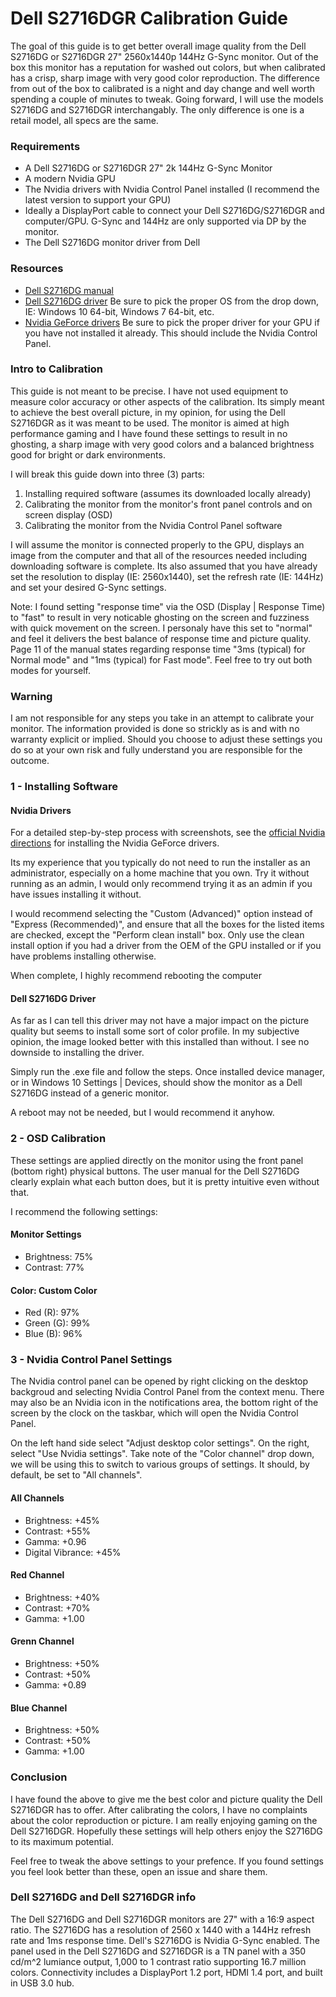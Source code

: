 # Dell S2716DGR Calibration Guide
The goal of this guide is to get better overall image quality from the Dell S2716DG or S2716DGR 27" 2560x1440p 144Hz G-Sync monitor. Out of the box this monitor has a reputation for washed out colors, but when calibrated has a crisp, sharp image with very good color reproduction. The difference from out of the box to calibrated is a night and day change and well worth spending a couple of minutes to tweak. Going forward, I will use the models S2716DG and S2716DGR interchangably. The only difference is one is a retail model, all specs are the same.

### Requirements
- A Dell S2716DG or S2716DGR 27" 2k 144Hz G-Sync Monitor
- A modern Nvidia GPU
- The Nvidia drivers with Nvidia Control Panel installed (I recommend the latest version to support your GPU)
- Ideally a DisplayPort cable to connect your Dell S2716DG/S2716DGR and computer/GPU. G-Sync and 144Hz are only supported via DP by the monitor.
- The Dell S2716DG monitor driver from Dell

### Resources
- [Dell S2716DG manual](https://www.dell.com/support/home/us/en/19/product-support/product/dell-s2716dg-monitor/manuals)
- [Dell S2716DG driver](https://www.dell.com/support/home/us/en/19/product-support/product/dell-s2716dg-monitor/drivers) Be sure to pick the proper OS from the drop down, IE: Windows 10 64-bit, Windows 7 64-bit, etc.
- [Nvidia GeForce drivers](https://www.geforce.com/drivers) Be sure to pick the proper driver for your GPU if you have not installed it already. This should include the Nvidia Control Panel.

### Intro to Calibration
This guide is not meant to be precise. I have not used equipment to measure color accuracy or other aspects of the calibration. Its simply meant to achieve the best overall picture, in my opinion, for using the Dell S2716DGR as it was meant to be used. The monitor is aimed at high performance gaming and I have found these settings to result in no ghosting, a sharp image with very good colors and a balanced brightness good for bright or dark environments.

I will break this guide down into three (3) parts:

1. Installing required software (assumes its downloaded locally already)
2. Calibrating the monitor from the monitor's front panel controls and on screen display (OSD)
3. Calibrating the monitor from the Nvidia Control Panel software

I will assume the monitor is connected properly to the GPU, displays an image from the computer and that all of the resources needed including downloading software is complete. Its also assumed that you have already set the resolution to display (IE: 2560x1440), set the refresh rate (IE: 144Hz) and set your desired G-Sync settings.

Note: I found setting "response time" via the OSD (Display | Response Time) to "fast" to result in very noticable ghosting on the screen and fuzziness with quick movement on the screen. I personaly have this set to "normal" and feel it delivers the best balance of response time and picture quality. Page 11 of the manual states regarding response time "3ms (typical) for Normal mode" and "1ms (typical) for Fast mode". Feel free to try out both modes for yourself.

### Warning
I am not responsible for any steps you take in an attempt to calibrate your monitor. The information provided is done so strickly as is and with no warranty explicit or implied. Should you choose to adjust these settings you do so at your own risk and fully understand you are responsible for the outcome.

### 1 - Installing Software
#### Nvidia Drivers
For a detailed step-by-step process with screenshots, see the [official Nvidia directions](https://nvidia.custhelp.com/app/answers/detail/a_id/2900/~/installing-nvidia-display-drivers-under-windows-7%2C-windows-8%2C-or-windows-10) for installing the Nvidia GeForce drivers.

Its my experience that you typically do not need to run the installer as an administrator, especially on a home machine that you own. Try it without running as an admin, I would only recommend trying it as an admin if you have issues installing it without.

I would recommend selecting the "Custom (Advanced)" option instead of "Express (Recommended)", and ensure that all the boxes for the listed items are checked, except the "Perform clean install" box. Only use the clean install option if you had a driver from the OEM of the GPU installed or if you have problems installing otherwise.

When complete, I highly recommend rebooting the computer

#### Dell S2716DG Driver
As far as I can tell this driver may not have a major impact on the picture quality but seems to install some sort of color profile. In my subjective opinion, the image looked better with this installed than without. I see no downside to installing the driver.

Simply run the .exe file and follow the steps. Once installed device manager, or in Windows 10 Settings | Devices, should show the monitor as a Dell S2716DG instead of a generic monitor.

A reboot may not be needed, but I would recommend it anyhow.

### 2 - OSD Calibration
These settings are applied directly on the monitor using the front panel (bottom right) physical buttons. The user manual for the Dell S2716DG clearly explain what each button does, but it is pretty intuitive even without that.

I recommend the following settings:
#### Monitor Settings
- Brightness: 75%
- Contrast: 77%

#### Color: Custom Color
- Red (R): 97%
- Green (G): 99%
- Blue (B): 96%

### 3 - Nvidia Control Panel Settings
The Nvidia control panel can be opened by right clicking on the desktop backgroud and selecting Nvidia Control Panel from the context menu. There may also be an Nvidia icon in the notifications area, the bottom right of the screen by the clock on the taskbar, which will open the Nvidia Control Panel.

On the left hand side select "Adjust desktop color settings". On the right, select "Use Nvidia settings". Take note of the "Color channel" drop down, we will be using this to switch to various groups of settings. It should, by default, be set to "All channels".

#### All Channels
- Brightness: +45%
- Contrast: +55%
- Gamma: +0.96
- Digital Vibrance: +45%

#### Red Channel
- Brightness: +40%
- Contrast: +70%
- Gamma: +1.00

#### Grenn Channel
- Brightness: +50%
- Contrast: +50%
- Gamma: +0.89

#### Blue Channel
- Brightness: +50%
- Contrast: +50%
- Gamma: +1.00

### Conclusion
I have found the above to give me the best color and picture quality the Dell S2716DGR has to offer. After calibrating the colors, I have no complaints about the color reproduction or picture. I am really enjoying gaming on the Dell S2716DGR. Hopefully these settings will help others enjoy the S2716DG to its maximum potential.

Feel free to tweak the above settings to your prefence. If you found settings you feel look better than these, open an issue and share them.

### Dell S2716DG and Dell S2716DGR info
The Dell S2716DG and Dell S2716DGR monitors are 27" with a 16:9 aspect ratio. The S2716DG has a resolution of 2560 x 1440 with a 144Hz refresh rate and 1ms response time. Dell's S2716DG is Nvidia G-Sync enabled. The panel used in the Dell S2716DG and S2716DGR is a TN panel with a 350 cd/m^2 lumiance output, 1,000 to 1 contrast ratio supporting 16.7 million colors. Connectivity includes a DisplayPort 1.2 port, HDMI 1.4 port, and built in USB 3.0 hub.
